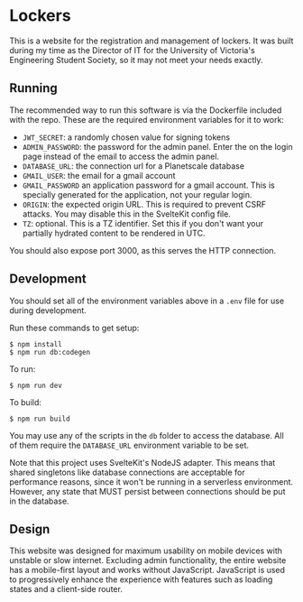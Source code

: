 # Lockers

This is a website for the registration and management of lockers. It was built during my time as the Director of IT for the University of Victoria's Engineering Student Society, so it may not meet your needs exactly.

## Running

The recommended way to run this software is via the Dockerfile included with the repo. These are the required environment variables for it to work:

- `JWT_SECRET`: a randomly chosen value for signing tokens
- `ADMIN_PASSWORD`: the password for the admin panel. Enter the on the login page instead of the email to access the admin panel.
- `DATABASE_URL`: the connection url for a Planetscale database
- `GMAIL_USER`: the email for a gmail account
- `GMAIL_PASSWORD` an application password for a gmail account. This is specially generated for the application, not your regular login.
- `ORIGIN`: the expected origin URL. This is required to prevent CSRF attacks. You may disable this in the SvelteKit config file.
- `TZ`: optional. This is a TZ identifier. Set this if you don't want your partially hydrated content to be rendered in UTC.

You should also expose port 3000, as this serves the HTTP connection.

## Development

You should set all of the environment variables above in a `.env` file for use during development.

Run these commands to get setup:

```console
$ npm install
$ npm run db:codegen
```

To run:

```console
$ npm run dev
```

To build:

```console
$ npm run build
```

You may use any of the scripts in the `db` folder to access the database. All of them require the `DATABASE_URL` environment variable to be set.

Note that this project uses SvelteKit's NodeJS adapter. This means that shared singletons like database connections are acceptable for performance reasons, since it won't be running in a serverless environment. However, any state that MUST persist between connections should be put in the database.

## Design

This website was designed for maximum usability on mobile devices with unstable or slow internet. Excluding admin functionality, the entire website has a mobile-first layout and works without JavaScript. JavaScript is used to progressively enhance the experience with features such as loading states and a client-side router.
